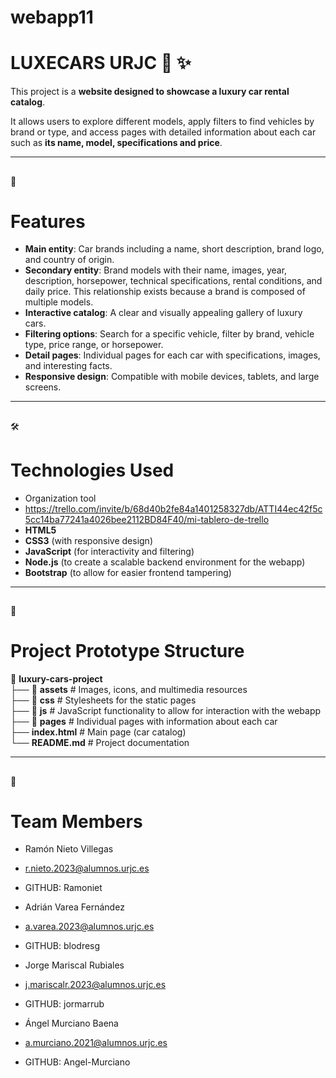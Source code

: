 # webapp11
# LUXECARS URJC 🚗 ✨

This project is a **website designed to showcase a luxury car rental catalog**.

It allows users to explore different models, apply filters to find vehicles by brand or type, and access pages with detailed information about each car such as **its name, model, specifications and price**.

---
##
🚀
# Features
- **Main entity**: Car brands including a name, short description, brand logo, and country of origin.
- **Secondary entity**: Brand models with their name, images, year, description, horsepower, technical specifications, rental conditions, and daily price. This relationship exists because a brand is composed of multiple models.
- **Interactive catalog**: A clear and visually appealing gallery of luxury cars.
- **Filtering options**: Search for a specific vehicle, filter by brand, vehicle type, price range, or horsepower.
- **Detail pages**: Individual pages for each car with specifications, images, and interesting facts.
- **Responsive design**: Compatible with mobile devices, tablets, and large screens.

---
##
🛠
# Technologies Used
- Organization tool
- https://trello.com/invite/b/68d40b2fe84a1401258327db/ATTI44ec42f5c5cc14ba77241a4026bee2112BD84F40/mi-tablero-de-trello
- **HTML5**
- **CSS3** (with responsive design)
- **JavaScript** (for interactivity and filtering)
- **Node.js** (to create a scalable backend environment for the webapp)
- **Bootstrap** (to allow for easier frontend tampering)

---
##
📂
# Project Prototype Structure
📁 **luxury-cars-project**  
├── 📁 **assets** # Images, icons, and multimedia resources  
├── 📁 **css** # Stylesheets for the static pages  
├── 📁 **js** # JavaScript functionality to allow for interaction with the webapp  
├── 📁 **pages** # Individual pages with information about each car  
├── **index.html** # Main page (car catalog)  
└── **README.md** # Project documentation

---
##
👥
# Team Members
- Ramón Nieto Villegas
- r.nieto.2023@alumnos.urjc.es
- GITHUB: Ramoniet
  
- Adrián Varea Fernández
- a.varea.2023@alumnos.urjc.es
- GITHUB: blodresg
  
- Jorge Mariscal Rubiales
- j.mariscalr.2023@alumnos.urjc.es
- GITHUB: jormarrub
  
- Ángel Murciano Baena
- a.murciano.2021@alumnos.urjc.es
- GITHUB: Angel-Murciano

